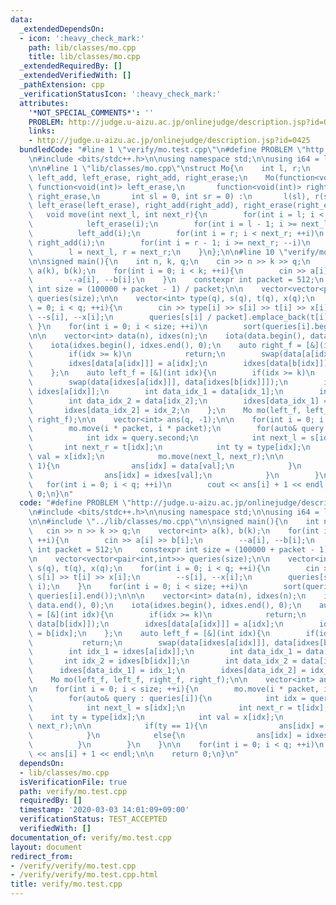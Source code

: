 ```yaml
---
data:
  _extendedDependsOn:
  - icon: ':heavy_check_mark:'
    path: lib/classes/mo.cpp
    title: lib/classes/mo.cpp
  _extendedRequiredBy: []
  _extendedVerifiedWith: []
  _pathExtension: cpp
  _verificationStatusIcon: ':heavy_check_mark:'
  attributes:
    '*NOT_SPECIAL_COMMENTS*': ''
    PROBLEM: http://judge.u-aizu.ac.jp/onlinejudge/description.jsp?id=0425
    links:
    - http://judge.u-aizu.ac.jp/onlinejudge/description.jsp?id=0425
  bundledCode: "#line 1 \"verify/mo.test.cpp\"\n#define PROBLEM \"http://judge.u-aizu.ac.jp/onlinejudge/description.jsp?id=0425\"\
    \n#include <bits/stdc++.h>\n\nusing namespace std;\n\nusing i64 = long long;\n\
    \n\n#line 1 \"lib/classes/mo.cpp\"\nstruct Mo{\n    int l, r;\n    function<void(int)>\
    \ left_add, left_erase, right_add, right_erase;\n    Mo(function<void(int)> left_add,\
    \ function<void(int)> left_erase,\n       function<void(int)> right_add, function<void(int)>\
    \ right_erase,\n       int sl = 0, int sr = 0) :\n       l(sl), r(sr), left_add(left_add),\
    \ left_erase(left_erase), right_add(right_add), right_erase(right_erase){}\n \
    \   void move(int next_l, int next_r){\n        for(int i = l; i < next_l; ++i)\n\
    \            left_erase(i);\n        for(int i = l - 1; i >= next_l; --i)\n  \
    \          left_add(i);\n        for(int i = r; i < next_r; ++i)\n           \
    \ right_add(i);\n        for(int i = r - 1; i >= next_r; --i)\n            right_erase(i);\n\
    \        l = next_l, r = next_r;\n    }\n};\n\n#line 10 \"verify/mo.test.cpp\"\
    \n\nsigned main(){\n    int n, k, q;\n    cin >> n >> k >> q;\n    vector<int>\
    \ a(k), b(k);\n    for(int i = 0; i < k; ++i){\n        cin >> a[i] >> b[i];\n\
    \        --a[i], --b[i];\n    }\n    constexpr int packet = 512;\n    constexpr\
    \ int size = (100000 + packet - 1) / packet;\n\n    vector<vector<pair<int,int>>>\
    \ queries(size);\n\n    vector<int> type(q), s(q), t(q), x(q);\n    for(int i\
    \ = 0; i < q; ++i){\n        cin >> type[i] >> s[i] >> t[i] >> x[i];\n       \
    \ --s[i], --x[i];\n        queries[s[i] / packet].emplace_back(t[i], i);\n   \
    \ }\n    for(int i = 0; i < size; ++i)\n        sort(queries[i].begin(), queries[i].end());\n\
    \n\n    vector<int> data(n), idxes(n);\n    iota(data.begin(), data.end(), 0);\n\
    \    iota(idxes.begin(), idxes.end(), 0);\n    auto right_f = [&](int idx){\n\
    \        if(idx >= k)\n            return;\n        swap(data[a[idx]], data[b[idx]]);\n\
    \        idxes[data[a[idx]]] = a[idx];\n        idxes[data[b[idx]]] = b[idx];\n\
    \    };\n    auto left_f = [&](int idx){\n        if(idx >= k)\n            return;\n\
    \        swap(data[idxes[a[idx]]], data[idxes[b[idx]]]);\n        int idx_1 =\
    \ idxes[a[idx]];\n        int data_idx_1 = data[idx_1];\n        int idx_2 = idxes[b[idx]];\n\
    \        int data_idx_2 = data[idx_2];\n        idxes[data_idx_1] = idx_1;\n \
    \       idxes[data_idx_2] = idx_2;\n    };\n    Mo mo(left_f, left_f, right_f,\
    \ right_f);\n\n    vector<int> ans(q, -1);\n\n    for(int i = 0; i < size; ++i){\n\
    \        mo.move(i * packet, i * packet);\n        for(auto& query : queries[i]){\n\
    \            int idx = query.second;\n            int next_l = s[idx];\n     \
    \       int next_r = t[idx];\n            int ty = type[idx];\n            int\
    \ val = x[idx];\n            mo.move(next_l, next_r);\n\n            if(ty ==\
    \ 1){\n                ans[idx] = data[val];\n            }\n            else{\n\
    \                ans[idx] = idxes[val];\n            }\n        }\n    }\n\n \
    \   for(int i = 0; i < q; ++i)\n        cout << ans[i] + 1 << endl;\n\n    return\
    \ 0;\n}\n"
  code: "#define PROBLEM \"http://judge.u-aizu.ac.jp/onlinejudge/description.jsp?id=0425\"\
    \n#include <bits/stdc++.h>\n\nusing namespace std;\n\nusing i64 = long long;\n\
    \n\n#include \"../lib/classes/mo.cpp\"\n\nsigned main(){\n    int n, k, q;\n \
    \   cin >> n >> k >> q;\n    vector<int> a(k), b(k);\n    for(int i = 0; i < k;\
    \ ++i){\n        cin >> a[i] >> b[i];\n        --a[i], --b[i];\n    }\n    constexpr\
    \ int packet = 512;\n    constexpr int size = (100000 + packet - 1) / packet;\n\
    \n    vector<vector<pair<int,int>>> queries(size);\n\n    vector<int> type(q),\
    \ s(q), t(q), x(q);\n    for(int i = 0; i < q; ++i){\n        cin >> type[i] >>\
    \ s[i] >> t[i] >> x[i];\n        --s[i], --x[i];\n        queries[s[i] / packet].emplace_back(t[i],\
    \ i);\n    }\n    for(int i = 0; i < size; ++i)\n        sort(queries[i].begin(),\
    \ queries[i].end());\n\n\n    vector<int> data(n), idxes(n);\n    iota(data.begin(),\
    \ data.end(), 0);\n    iota(idxes.begin(), idxes.end(), 0);\n    auto right_f\
    \ = [&](int idx){\n        if(idx >= k)\n            return;\n        swap(data[a[idx]],\
    \ data[b[idx]]);\n        idxes[data[a[idx]]] = a[idx];\n        idxes[data[b[idx]]]\
    \ = b[idx];\n    };\n    auto left_f = [&](int idx){\n        if(idx >= k)\n \
    \           return;\n        swap(data[idxes[a[idx]]], data[idxes[b[idx]]]);\n\
    \        int idx_1 = idxes[a[idx]];\n        int data_idx_1 = data[idx_1];\n \
    \       int idx_2 = idxes[b[idx]];\n        int data_idx_2 = data[idx_2];\n  \
    \      idxes[data_idx_1] = idx_1;\n        idxes[data_idx_2] = idx_2;\n    };\n\
    \    Mo mo(left_f, left_f, right_f, right_f);\n\n    vector<int> ans(q, -1);\n\
    \n    for(int i = 0; i < size; ++i){\n        mo.move(i * packet, i * packet);\n\
    \        for(auto& query : queries[i]){\n            int idx = query.second;\n\
    \            int next_l = s[idx];\n            int next_r = t[idx];\n        \
    \    int ty = type[idx];\n            int val = x[idx];\n            mo.move(next_l,\
    \ next_r);\n\n            if(ty == 1){\n                ans[idx] = data[val];\n\
    \            }\n            else{\n                ans[idx] = idxes[val];\n  \
    \          }\n        }\n    }\n\n    for(int i = 0; i < q; ++i)\n        cout\
    \ << ans[i] + 1 << endl;\n\n    return 0;\n}\n"
  dependsOn:
  - lib/classes/mo.cpp
  isVerificationFile: true
  path: verify/mo.test.cpp
  requiredBy: []
  timestamp: '2020-03-03 14:01:09+09:00'
  verificationStatus: TEST_ACCEPTED
  verifiedWith: []
documentation_of: verify/mo.test.cpp
layout: document
redirect_from:
- /verify/verify/mo.test.cpp
- /verify/verify/mo.test.cpp.html
title: verify/mo.test.cpp
---
```

